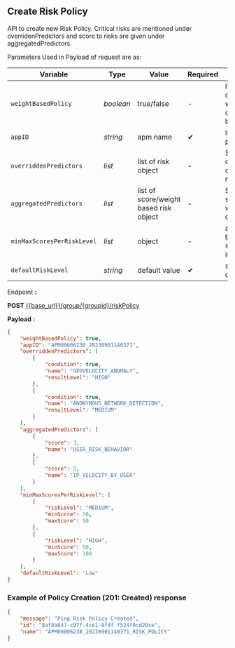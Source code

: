 ## Create Risk Policy
API to create new Risk Policy. Critical risks are mentioned under overridenPredictors and score to risks are given under aggregatedPredictors.

Parameters Used in Payload of request are as:

| Variable | Type | Value | Required | Description |
| -------- | -- |------------| ------- | ---- |
| `weightBasedPolicy` | *boolean* | true/false | - | If risk to be determined is weight based or score based |
| `appID` | *string* | apm name | &#10004; | Id of the policy |
| `overriddenPredictors` | *list* | list of risk object | - | Specifies critical risks or priority risks |
| `aggregatedPredictors` | *list* | list of score/weight based risk object | - | Specifies score or weights of different risks | 
| `minMaxScoresPerRiskLevel` | *list* | object | - | assign risk based on score/weights interval |
| `defaultRiskLevel` | *string* | default value | &#10004; | sets the default value |

<!--
type: tab
titles: Request, Response
-->

Endpoint **:**

**POST** [{{base_url}}/group/{groupid}/riskPolicy](../api/?type=post&path=/group/{groupid}/riskPolicy&version=2.0.0)

**Payload** **:**

```json
{
    "weightBasedPolicy": true,
    "appID": "APM00006238_20230901140371",
    "overriddenPredictors": [
        {
            "condition": true,
            "name": "GEOVELOCITY_ANOMALY",
            "resultLevel": "HIGH"
        },
        {
            "condition": true,
            "name": "ANONYMOUS_NETWORK_DETECTION",
            "resultLevel": "MEDIUM"
        }
    ],
    "aggregatedPredictors": [
        {
            "score": 3,
            "name": "USER_RISK_BEHAVIOR"
        },
        {
            "score": 5,
            "name": "IP_VELOCITY_BY_USER"
        }
    ],
    "minMaxScoresPerRiskLevel": [
        {
            "riskLevel": "MEDIUM",
            "minScore": 30,
            "maxScore": 50
        },
        {
            "riskLevel": "HIGH",
            "minScore": 50,
            "maxScore": 100
        }
    ],
    "defaultRiskLevel": "Low"
}
```
<!--
type: tab
-->

### Example of Policy Creation (201: Created) response

```json
{
    "message": "Ping Risk Policy Created",
    "id": "8af8a047-c97f-4ce1-8f4f-f524f0cd20ce",
    "name": "APM00006238_20230901140371_RISK_POLICY"
}
```
<!-- type: tab-end -->